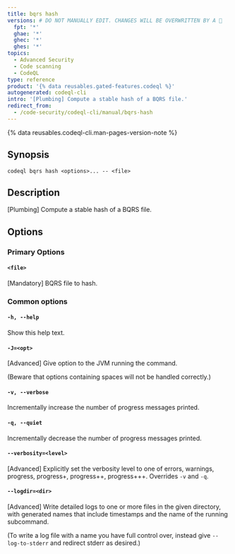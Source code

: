 ```yaml
---
title: bqrs hash
versions: # DO NOT MANUALLY EDIT. CHANGES WILL BE OVERWRITTEN BY A 🤖
  fpt: '*'
  ghae: '*'
  ghec: '*'
  ghes: '*'
topics:
  - Advanced Security
  - Code scanning
  - CodeQL
type: reference
product: '{% data reusables.gated-features.codeql %}'
autogenerated: codeql-cli
intro: '[Plumbing] Compute a stable hash of a BQRS file.'
redirect_from:
  - /code-security/codeql-cli/manual/bqrs-hash
---
```



<!-- Content after this section is automatically generated -->

{% data reusables.codeql-cli.man-pages-version-note %}

## Synopsis

```shell copy
codeql bqrs hash <options>... -- <file>
```

## Description

\[Plumbing] Compute a stable hash of a BQRS file.

## Options

### Primary Options

#### `<file>` <!-- markdownlint-disable-line heading-increment -->

\[Mandatory] BQRS file to hash.

### Common options

#### `-h, --help`

Show this help text.

#### `-J=<opt>`

\[Advanced] Give option to the JVM running the command.

(Beware that options containing spaces will not be handled correctly.)

#### `-v, --verbose`

Incrementally increase the number of progress messages printed.

#### `-q, --quiet`

Incrementally decrease the number of progress messages printed.

#### `--verbosity=<level>`

\[Advanced] Explicitly set the verbosity level to one of errors,
warnings, progress, progress+, progress++, progress+++. Overrides `-v`
and `-q`.

#### `--logdir=<dir>`

\[Advanced] Write detailed logs to one or more files in the given
directory, with generated names that include timestamps and the name of
the running subcommand.

(To write a log file with a name you have full control over, instead
give `--log-to-stderr` and redirect stderr as desired.)

